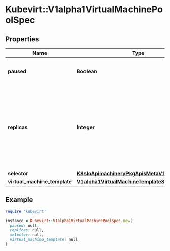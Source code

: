 # Kubevirt::V1alpha1VirtualMachinePoolSpec

## Properties

| Name | Type | Description | Notes |
| ---- | ---- | ----------- | ----- |
| **paused** | **Boolean** | Indicates that the pool is paused. | [optional] |
| **replicas** | **Integer** | Number of desired pods. This is a pointer to distinguish between explicit zero and not specified. Defaults to 1. | [optional] |
| **selector** | [**K8sIoApimachineryPkgApisMetaV1LabelSelector**](K8sIoApimachineryPkgApisMetaV1LabelSelector.md) |  |  |
| **virtual_machine_template** | [**V1alpha1VirtualMachineTemplateSpec**](V1alpha1VirtualMachineTemplateSpec.md) |  |  |

## Example

```ruby
require 'kubevirt'

instance = Kubevirt::V1alpha1VirtualMachinePoolSpec.new(
  paused: null,
  replicas: null,
  selector: null,
  virtual_machine_template: null
)
```

